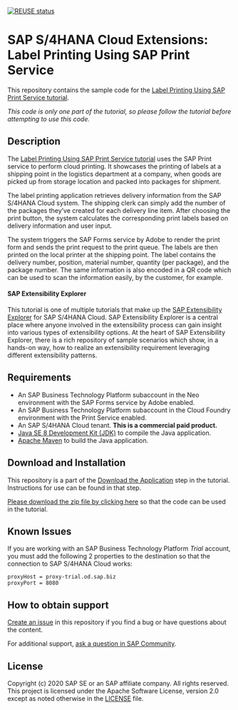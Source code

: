 [![REUSE status](https://api.reuse.software/badge/github.com/SAP-samples/s4hana-ext-cloud-label-printing)](https://api.reuse.software/info/github.com/SAP-samples/s4hana-ext-cloud-label-printing)

# SAP S/4HANA Cloud Extensions: Label Printing Using SAP Print Service

This repository contains the sample code for the [Label Printing Using SAP Print Service tutorial](http://tiny.cc/s4-cloud-label-printing).

*This code is only one part of the tutorial, so please follow the tutorial before attempting to use this code.*

## Description

The [Label Printing Using SAP Print Service tutorial](http://tiny.cc/s4-cloud-label-printing) uses the SAP Print service to perform cloud printing. It showcases the printing of labels at a shipping point in the logistics department at a company, when goods are picked up from storage location and packed into packages for shipment. 

The label printing application retrieves delivery information from the SAP S/4HANA Cloud system. The shipping clerk can simply add the number of the packages they’ve created for each delivery line item. After choosing the print button, the system calculates the corresponding print labels based on delivery information and user input. 

The system triggers the SAP Forms service by Adobe to render the print form and sends the print request to the print queue. The labels are then printed on the local printer at the shipping point. The label contains the delivery number, position, material number, quantity (per package), and the package number. The same information is also encoded in a QR code which can be used to scan the information easily, by the customer, for example.

#### SAP Extensibility Explorer

This tutorial is one of multiple tutorials that make up the [SAP Extensibility Explorer](https://sap.com/extends4) for SAP S/4HANA Cloud.
SAP Extensibility Explorer is a central place where anyone involved in the extensibility process can gain insight into various types of extensibility options. At the heart of SAP Extensibility Explorer, there is a rich repository of sample scenarios which show, in a hands-on way, how to realize an extensibility requirement leveraging different extensibility patterns.

## Requirements

- An SAP Business Technology Platform subaccount in the Neo environment with the SAP Forms service by Adobe enabled.
- An SAP Business Technology Platform subaccount in the Cloud Foundry environment with the Print Service enabled.
- An SAP S/4HANA Cloud tenant. **This is a commercial paid product.**
- [Java SE 8 Development Kit (JDK)](https://www.oracle.com/technetwork/java/javase/downloads/index.html) to compile the Java application.
- [Apache Maven](http://maven.apache.org/download.cgi) to build the Java application.

## Download and Installation

This repository is a part of the [Download the Application](https://help.sap.com/viewer/24c083dc31104041a202933f34bd2af2/SHIP/en-US/29c512fa3d22440eac8ccbc4884cb277.html) step in the tutorial. Instructions for use can be found in that step.

[Please download the zip file by clicking here](https://github.com/SAP-samples/s4hana-ext-cloud-label-printing/archive/master.zip) so that the code can be used in the tutorial.

## Known Issues

If you are working with an SAP Business Technology Platform _Trial_ account, you must add the following 2 properties to the destination so that the connection to SAP S/4HANA Cloud works:

```
proxyHost = proxy-trial.od.sap.biz
proxyPort = 8080
```

## How to obtain support

[Create an issue](https://github.com/SAP-samples/s4hana-ext-cloud-label-printing/issues/new) in this repository if you find a bug or have questions about the content.

For additional support, [ask a question in SAP Community](https://answers.sap.com/questions/ask.html).

## License
Copyright (c) 2020 SAP SE or an SAP affiliate company. All rights reserved. This project is licensed under the Apache Software License, version 2.0 except as noted otherwise in the [LICENSE](LICENSES/Apache-2.0.txt) file.
